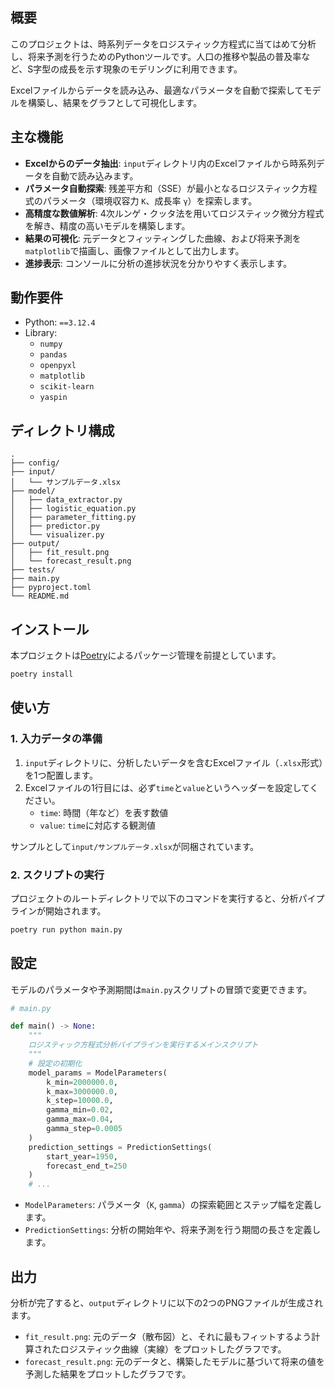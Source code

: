 ## 概要

このプロジェクトは、時系列データをロジスティック方程式に当てはめて分析し、将来予測を行うためのPythonツールです。人口の推移や製品の普及率など、S字型の成長を示す現象のモデリングに利用できます。

Excelファイルからデータを読み込み、最適なパラメータを自動で探索してモデルを構築し、結果をグラフとして可視化します。

## 主な機能

- **Excelからのデータ抽出**: `input`ディレクトリ内のExcelファイルから時系列データを自動で読み込みます。
- **パラメータ自動探索**: 残差平方和（SSE）が最小となるロジスティック方程式のパラメータ（環境収容力 `K`、成長率 `γ`）を探索します。
- **高精度な数値解析**: 4次ルンゲ・クッタ法を用いてロジスティック微分方程式を解き、精度の高いモデルを構築します。
- **結果の可視化**: 元データとフィッティングした曲線、および将来予測を`matplotlib`で描画し、画像ファイルとして出力します。
- **進捗表示**: コンソールに分析の進捗状況を分かりやすく表示します。

## 動作要件

- Python: `==3.12.4`
- Library:
  - `numpy`
  - `pandas`
  - `openpyxl`
  - `matplotlib`
  - `scikit-learn`
  - `yaspin`

## ディレクトリ構成

```
.
├── config/
├── input/
│   └── サンプルデータ.xlsx
├── model/
│   ├── data_extractor.py
│   ├── logistic_equation.py
│   ├── parameter_fitting.py
│   ├── predictor.py
│   └── visualizer.py
├── output/
│   ├── fit_result.png
│   └── forecast_result.png
├── tests/
├── main.py
├── pyproject.toml
└── README.md
```

## インストール

本プロジェクトは[Poetry](https://python-poetry.org/)によるパッケージ管理を前提としています。

```bash
poetry install
```

## 使い方

### 1. 入力データの準備

1.  `input`ディレクトリに、分析したいデータを含むExcelファイル（`.xlsx`形式）を1つ配置します。
2.  Excelファイルの1行目には、必ず`time`と`value`というヘッダーを設定してください。
    - `time`: 時間（年など）を表す数値
    - `value`: `time`に対応する観測値

サンプルとして`input/サンプルデータ.xlsx`が同梱されています。

### 2. スクリプトの実行

プロジェクトのルートディレクトリで以下のコマンドを実行すると、分析パイプラインが開始されます。

```bash
poetry run python main.py
```

## 設定

モデルのパラメータや予測期間は`main.py`スクリプトの冒頭で変更できます。

```python
# main.py

def main() -> None:
    """
    ロジスティック方程式分析パイプラインを実行するメインスクリプト
    """
    # 設定の初期化
    model_params = ModelParameters(
        k_min=2000000.0,
        k_max=3000000.0,
        k_step=10000.0,
        gamma_min=0.02,
        gamma_max=0.04,
        gamma_step=0.0005
    )
    prediction_settings = PredictionSettings(
        start_year=1950,
        forecast_end_t=250
    )
    # ...
```

- `ModelParameters`: パラメータ（`K`, `gamma`）の探索範囲とステップ幅を定義します。
- `PredictionSettings`: 分析の開始年や、将来予測を行う期間の長さを定義します。

## 出力

分析が完了すると、`output`ディレクトリに以下の2つのPNGファイルが生成されます。

- `fit_result.png`: 元のデータ（散布図）と、それに最もフィットするよう計算されたロジスティック曲線（実線）をプロットしたグラフです。
- `forecast_result.png`: 元のデータと、構築したモデルに基づいて将来の値を予測した結果をプロットしたグラフです。
